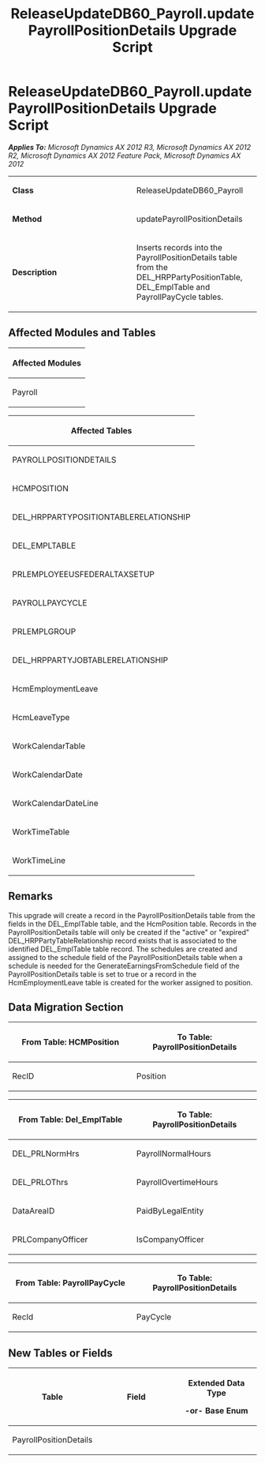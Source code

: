﻿---
title: ReleaseUpdateDB60_Payroll.updatePayrollPositionDetails Upgrade Script
TOCTitle: ReleaseUpdateDB60_Payroll.updatePayrollPositionDetails Upgrade Script
ms:assetid: 3cdc0e48-4a0e-f97a-65e0-aa9b78ab124a
ms:mtpsurl: https://msdn.microsoft.com/en-us/library/JJ685316(v=AX.60)
ms:contentKeyID: 49707768
ms.date: 05/18/2015
mtps_version: v=AX.60
---

# ReleaseUpdateDB60\_Payroll.updatePayrollPositionDetails Upgrade Script 


_**Applies To:** Microsoft Dynamics AX 2012 R3, Microsoft Dynamics AX 2012 R2, Microsoft Dynamics AX 2012 Feature Pack, Microsoft Dynamics AX 2012_

<table>
<colgroup>
<col style="width: 50%" />
<col style="width: 50%" />
</colgroup>
<tbody>
<tr class="odd">
<td><p><strong>Class</strong></p></td>
<td><p>ReleaseUpdateDB60_Payroll</p></td>
</tr>
<tr class="even">
<td><p><strong>Method</strong></p></td>
<td><p>updatePayrollPositionDetails</p></td>
</tr>
<tr class="odd">
<td><p><strong>Description</strong></p></td>
<td><p>Inserts records into the PayrollPositionDetails table from the DEL_HRPPartyPositionTable, DEL_EmplTable and PayrollPayCycle tables.</p></td>
</tr>
</tbody>
</table>


## Affected Modules and Tables

<table>
<colgroup>
<col style="width: 100%" />
</colgroup>
<thead>
<tr class="header">
<th><p>Affected Modules</p></th>
</tr>
</thead>
<tbody>
<tr class="odd">
<td><p>Payroll</p></td>
</tr>
</tbody>
</table>


<table>
<colgroup>
<col style="width: 100%" />
</colgroup>
<thead>
<tr class="header">
<th><p>Affected Tables</p></th>
</tr>
</thead>
<tbody>
<tr class="odd">
<td><p>PAYROLLPOSITIONDETAILS</p></td>
</tr>
<tr class="even">
<td><p>HCMPOSITION</p></td>
</tr>
<tr class="odd">
<td><p>DEL_HRPPARTYPOSITIONTABLERELATIONSHIP</p></td>
</tr>
<tr class="even">
<td><p>DEL_EMPLTABLE</p></td>
</tr>
<tr class="odd">
<td><p>PRLEMPLOYEEUSFEDERALTAXSETUP</p></td>
</tr>
<tr class="even">
<td><p>PAYROLLPAYCYCLE</p></td>
</tr>
<tr class="odd">
<td><p>PRLEMPLGROUP</p></td>
</tr>
<tr class="even">
<td><p>DEL_HRPPARTYJOBTABLERELATIONSHIP</p></td>
</tr>
<tr class="odd">
<td><p>HcmEmploymentLeave</p></td>
</tr>
<tr class="even">
<td><p>HcmLeaveType</p></td>
</tr>
<tr class="odd">
<td><p>WorkCalendarTable</p></td>
</tr>
<tr class="even">
<td><p>WorkCalendarDate</p></td>
</tr>
<tr class="odd">
<td><p>WorkCalendarDateLine</p></td>
</tr>
<tr class="even">
<td><p>WorkTimeTable</p></td>
</tr>
<tr class="odd">
<td><p>WorkTimeLine</p></td>
</tr>
</tbody>
</table>


## Remarks

This upgrade will create a record in the PayrollPositionDetails table from the fields in the DEL\_EmplTable table, and the HcmPosition table. Records in the PayrollPositionDetails table will only be created if the "active" or "expired" DEL\_HRPPartyTableRelationship record exists that is associated to the identified DEL\_EmplTable table record. The schedules are created and assigned to the schedule field of the PayrollPositionDetails table when a schedule is needed for the GenerateEarningsFromSchedule field of the PayrollPositionDetails table is set to true or a record in the HcmEmploymentLeave table is created for the worker assigned to position.

## Data Migration Section

<table>
<colgroup>
<col style="width: 50%" />
<col style="width: 50%" />
</colgroup>
<thead>
<tr class="header">
<th><p>From Table: HCMPosition</p></th>
<th><p>To Table: PayrollPositionDetails</p></th>
</tr>
</thead>
<tbody>
<tr class="odd">
<td><p>RecID</p></td>
<td><p>Position</p></td>
</tr>
</tbody>
</table>


<table>
<colgroup>
<col style="width: 50%" />
<col style="width: 50%" />
</colgroup>
<thead>
<tr class="header">
<th><p>From Table: Del_EmplTable</p></th>
<th><p>To Table: PayrollPositionDetails</p></th>
</tr>
</thead>
<tbody>
<tr class="odd">
<td><p>DEL_PRLNormHrs</p></td>
<td><p>PayrollNormalHours</p></td>
</tr>
<tr class="even">
<td><p>DEL_PRLOThrs</p></td>
<td><p>PayrollOvertimeHours</p></td>
</tr>
<tr class="odd">
<td><p>DataAreaID</p></td>
<td><p>PaidByLegalEntity</p></td>
</tr>
<tr class="even">
<td><p>PRLCompanyOfficer</p></td>
<td><p>IsCompanyOfficer</p></td>
</tr>
</tbody>
</table>


<table>
<colgroup>
<col style="width: 50%" />
<col style="width: 50%" />
</colgroup>
<thead>
<tr class="header">
<th><p>From Table: PayrollPayCycle</p></th>
<th><p>To Table: PayrollPositionDetails</p></th>
</tr>
</thead>
<tbody>
<tr class="odd">
<td><p>RecId</p></td>
<td><p>PayCycle</p></td>
</tr>
</tbody>
</table>


## New Tables or Fields

<table>
<colgroup>
<col style="width: 33%" />
<col style="width: 33%" />
<col style="width: 33%" />
</colgroup>
<thead>
<tr class="header">
<th><p>Table</p></th>
<th><p>Field</p></th>
<th><p>Extended Data Type</p>
<p>-or- Base Enum</p></th>
</tr>
</thead>
<tbody>
<tr class="odd">
<td><p>PayrollPositionDetails</p></td>
<td><p></p></td>
<td><p></p></td>
</tr>
</tbody>
</table>

  


